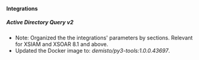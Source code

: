 
#### Integrations
##### Active Directory Query v2
- Note: Organized the the integrations' parameters by sections. Relevant for XSIAM and XSOAR 8.1 and above.
- Updated the Docker image to: *demisto/py3-tools:1.0.0.43697*.
